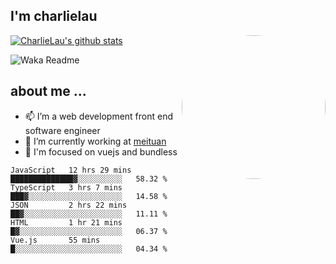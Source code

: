 
<h2>I'm charlielau</h2>
<img align='right' style="border-radius:50%" src="https://avatars1.githubusercontent.com/u/44078251?s=460&u=6b4f1c257663e44063b0b6a21c9c94f45bcfdcc7&v=4" width="230">

[![CharlieLau's github stats](https://github-readme-stats.vercel.app/api?username=charlielau)](https://github.com/charlielau/github-readme-stats)


![Waka Readme](https://github.com/CharlieLau/charlielau/workflows/Waka%20Readme/badge.svg)

## about me ...
- 📫 I’m a web development front end software engineer
- 🔭 I’m currently working at  <a href="https://www.meituan.com">meituan</a>
- 🔭 I'm focused on vuejs and bundless

<!-- <p align="center">
  <a href="https://github.com/charlielau" class="rich-diff-level-one">
    <img src="https://github-readme-stats.vercel.app/api?username=charlielau&title_color=333&text_color=777" alt="CharlieLau" >
  </a>
</p> -->

<!--START_SECTION:waka-->
```text
JavaScript   12 hrs 29 mins  ██████████████▓░░░░░░░░░░   58.32 % 
TypeScript   3 hrs 7 mins    ███▓░░░░░░░░░░░░░░░░░░░░░   14.58 % 
JSON         2 hrs 22 mins   ██▓░░░░░░░░░░░░░░░░░░░░░░   11.11 % 
HTML         1 hr 21 mins    █▓░░░░░░░░░░░░░░░░░░░░░░░   06.37 % 
Vue.js       55 mins         █░░░░░░░░░░░░░░░░░░░░░░░░   04.34 % 
```
<!--END_SECTION:waka-->
